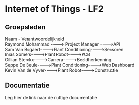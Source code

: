 # Internet of Things - LF2

## Groepsleden
Naam - Verantwoordelijkheid\
Raymond Mohammad ---->    Project Manager    ---->API \
Sam Van Bogaert---->Plant Conditioning---->Sensoren\
Inias Somers---->Plant Robot---->PCB\
Gillian Sterckx---->Camera---->Beeldherkenning\
Seppe De Beule---->Plant Conditioning---->Web Dashboard\
Kevin Van de Vyver---->Plant Robot---->Constructie
## Documentatie

Leg hier de link naar de nuttige documentatie
